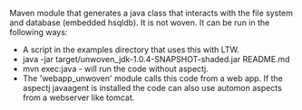 Maven module that generates a java class that interacts with the file system and database (embedded hsqldb).
It is not woven. It can be run in the following ways:
* A script in the examples directory that uses this
with LTW. 
* java -jar target/unwoven_jdk-1.0.4-SNAPSHOT-shaded.jar README.md
* mvn exec:java - will run the code without aspectj.
* The 'webapp_unwoven' module calls this code from a web app.  If the aspectj javaagent is installed
the code can also use automon aspects from a webserver like tomcat.